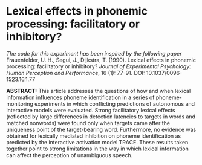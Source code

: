 # Lexical effects in phonemic processing: facilitatory or inhibitory?
 

_The code for this experiment has been inspired by the following paper_
Frauenfelder, U. H., Segui, J., Dijkstra, T. (1990). Lexical effects in phonemic processing: facilitatory or inhibitory? _Journal of Experimental Psychology: Human Perception and Performance_, 16 (1): 77-91. DOI: 10.1037/0096-1523.16.1.77


**ABSTRACT:**
This article addresses the questions of how and when lexical information influences phoneme
identification in a series of phoneme-monitoring experiments in which conflicting predictions of
autonomous and interactive models were evaluated. Strong facilitatory lexical effects
(reflected by large differences in detection latencies to targets in words and matched
nonwords) were found only when targets came after the uniqueness point of the
target-bearing word. Furthermore, no evidence was obtained for lexically mediated inhibition
on phoneme identification as predicted by the interactive activation model TRACE. These
results taken together point to strong limitations in the way in which lexical information can
affect the perception of unambiguous speech.
